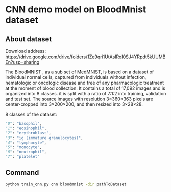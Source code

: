 <!--
    Licensed to the Apache Software Foundation (ASF) under one
    or more contributor license agreements.  See the NOTICE file
    distributed with this work for additional information
    regarding copyright ownership.  The ASF licenses this file
    to you under the Apache License, Version 2.0 (the
    "License"); you may not use this file except in compliance
    with the License.  You may obtain a copy of the License at

      http://www.apache.org/licenses/LICENSE-2.0

    Unless required by applicable law or agreed to in writing,
    software distributed under the License is distributed on an
    "AS IS" BASIS, WITHOUT WARRANTIES OR CONDITIONS OF ANY
    KIND, either express or implied.  See the License for the
    specific language governing permissions and limitations
    under the License.
-->
# CNN demo model on BloodMnist dataset

## About dataset
Download address: https://drive.google.com/drive/folders/1Ze9qri1UtAsIRoI0SJ4YRpdt5kUUMBEn?usp=sharing

The BloodMNIST , as a sub set of [MedMNIST](https://medmnist.com/), is based on a dataset of individual normal cells, captured from individuals without infection, hematologic or oncologic disease and free of any pharmacologic treatment at the moment of blood collection. 
It contains a total of 17,092 images and is organized into 8 classes. 
it is split with a ratio of 7:1:2 into training, validation and test set. 
The source images with resolution 3×360×363 pixels are center-cropped into 3×200×200, and then resized into 3×28×28.

8 classes of the dataset: 
```python
"0": "basophil",
"1": "eosinophil",
"2": "erythroblast",
"3": "ig (immature granulocytes)",
"4": "lymphocyte",
"5": "monocyte",
"6": "neutrophil",
"7": "platelet"
```

## Command
```bash
python train_cnn.py cnn bloodmnist -dir pathToDataset
```
